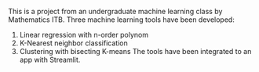 This is a project from an undergraduate machine learning class by Mathematics ITB. Three machine learning tools have been developed:
1. Linear regression with n-order polynom
2. K-Nearest neighbor classification
3. Clustering with bisecting K-means
The tools have been integrated to an app with Streamlit.
